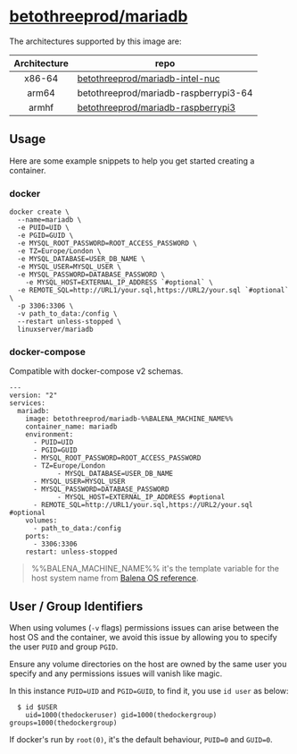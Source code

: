 # [betothreeprod/mariadb](https://github.com/b23prodtm/acake2php/tree/development/deployment/images/mysqldb)

The architectures supported by this image are:

| Architecture | repo |
| :----: | --- |
| x86-64 | [betothreeprod/mariadb-intel-nuc](https://hub.docker.com/r/betothreeprod/mariadb-intel-nuc) |
| arm64 | betothreeprod/mariadb-raspberrypi3-64 |
| armhf | [betothreeprod/mariadb-raspberrypi3](https://hub.docker.com/r/betothreeprod/mariadb-raspberrypi3) |


## Usage

Here are some example snippets to help you get started creating a container.

### docker

```
docker create \
  --name=mariadb \
  -e PUID=UID \
  -e PGID=GUID \
  -e MYSQL_ROOT_PASSWORD=ROOT_ACCESS_PASSWORD \
  -e TZ=Europe/London \
  -e MYSQL_DATABASE=USER_DB_NAME \
  -e MYSQL_USER=MYSQL_USER \
  -e MYSQL_PASSWORD=DATABASE_PASSWORD \			
	-e MYSQL_HOST=EXTERNAL_IP_ADDRESS `#optional` \
  -e REMOTE_SQL=http://URL1/your.sql,https://URL2/your.sql `#optional` \
  -p 3306:3306 \
  -v path_to_data:/config \
  --restart unless-stopped \
  linuxserver/mariadb
```


### docker-compose

Compatible with docker-compose v2 schemas.

```
---
version: "2"
services:
  mariadb:
    image: betothreeprod/mariadb-%%BALENA_MACHINE_NAME%%
    container_name: mariadb
    environment:
      - PUID=UID
      - PGID=GUID
      - MYSQL_ROOT_PASSWORD=ROOT_ACCESS_PASSWORD
      - TZ=Europe/London
			- MYSQL_DATABASE=USER_DB_NAME
      - MYSQL_USER=MYSQL_USER
      - MYSQL_PASSWORD=DATABASE_PASSWORD			
			- MYSQL_HOST=EXTERNAL_IP_ADDRESS #optional
      - REMOTE_SQL=http://URL1/your.sql,https://URL2/your.sql #optional
    volumes:
      - path_to_data:/config
    ports:
      - 3306:3306
    restart: unless-stopped
```

> %%BALENA_MACHINE_NAME%% it's the template variable for the host system name from [Balena OS reference](https://www.balena.io/docs/reference/base-images/base-images-ref/).
## User / Group Identifiers

When using volumes (`-v` flags) permissions issues can arise between the host OS and the container, we avoid this issue by allowing you to specify the user `PUID` and group `PGID`.

Ensure any volume directories on the host are owned by the same user you specify and any permissions issues will vanish like magic.

In this instance `PUID=UID` and `PGID=GUID`, to find it, you use `id user` as below:

```
  $ id $USER
    uid=1000(thedockeruser) gid=1000(thedockergroup) groups=1000(thedockergroup)
```
If docker's run by `root(0)`, it's the default behaviour, `PUID=0` and `GUID=0`.
